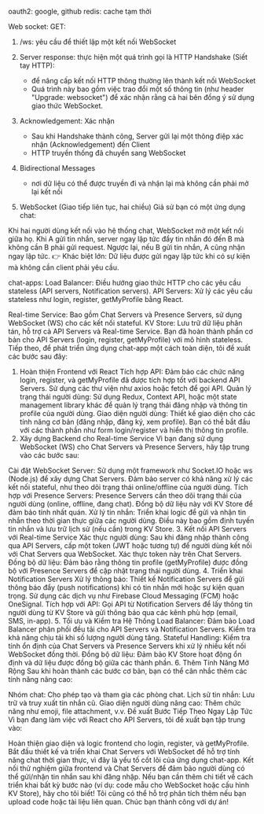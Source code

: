 oauth2: google, github
redis: cache tạm thời

Web socket: 
GET:
1. /ws: yêu cầu để thiết lập một kết nối WebSocket
2. Server response: thực hiện một quá trình gọi là HTTP Handshake (Siết tay HTTP): 
    - để nâng cấp kết nối HTTP thông thường lên thành kết nối WebSocket
    - Quá trình này bao gồm việc trao đổi một số thông tin (như header "Upgrade: websocket") để xác nhận rằng cả hai bên đồng ý sử dụng giao thức WebSocket.
3. Acknowledgement: Xác nhận
    - Sau khi Handshake thành công, Server gửi lại một thông điệp xác nhận (Acknowledgement) đến Client
    - HTTP truyền thống đã chuyển sang WebSocket
4. Bidirectional Messages
    - nơi dữ liệu có thể được truyền đi và nhận lại mà không cần phải mở lại kết nối

    
2. WebSocket (Giao tiếp liên tục, hai chiều)
Giả sử bạn có một ứng dụng chat:

Khi hai người dùng kết nối vào hệ thống chat, WebSocket mở một kết nối giữa họ.
Khi A gửi tin nhắn, server ngay lập tức đẩy tin nhắn đó đến B mà không cần B phải gửi request.
Ngược lại, nếu B gửi tin nhắn, A cũng nhận ngay lập tức.
👉 Khác biệt lớn: Dữ liệu được gửi ngay lập tức khi có sự kiện mà không cần client phải yêu cầu.

chat-apps: 
Load Balancer: Điều hướng giao thức HTTP cho các yêu cầu stateless (API servers, Notification servers).
API Servers: Xử lý các yêu cầu stateless như login, register, getMyProfile bằng React.

Real-time Service: Bao gồm Chat Servers và Presence Servers, sử dụng WebSocket (WS) cho các kết nối stateful.
KV Store: Lưu trữ dữ liệu phân tán, hỗ trợ cả API Servers và Real-time Service.
Bạn đã hoàn thành phần cơ bản cho API Servers (login, register, getMyProfile) với mô hình stateless. Tiếp theo, để phát triển ứng dụng chat-app một cách toàn diện, tôi đề xuất các bước sau đây:

1. Hoàn thiện Frontend với React
Tích hợp API: Đảm bảo các chức năng login, register, và getMyProfile đã được tích hợp tốt với backend API Servers. Sử dụng các thư viện như axios hoặc fetch để gọi API.
Quản lý trạng thái người dùng: Sử dụng Redux, Context API, hoặc một state management library khác để quản lý trạng thái đăng nhập và thông tin profile của người dùng.
Giao diện người dùng: Thiết kế giao diện cho các tính năng cơ bản (đăng nhập, đăng ký, xem profile). Bạn có thể bắt đầu với các thành phần như form login/register và hiển thị thông tin profile.
2. Xây dựng Backend cho Real-time Service
Vì bạn đang sử dụng WebSocket (WS) cho Chat Servers và Presence Servers, hãy tập trung vào các bước sau:

Cài đặt WebSocket Server: Sử dụng một framework như Socket.IO hoặc ws (Node.js) để xây dựng Chat Servers. Đảm bảo server có khả năng xử lý các kết nối stateful, như theo dõi trạng thái online/offline của người dùng.
Tích hợp với Presence Servers: Presence Servers cần theo dõi trạng thái của người dùng (online, offline, đang chat). Đồng bộ dữ liệu này với KV Store để đảm bảo tính nhất quán.
Xử lý tin nhắn: Triển khai logic để gửi và nhận tin nhắn theo thời gian thực giữa các người dùng. Điều này bao gồm định tuyến tin nhắn và lưu trữ lịch sử (nếu cần) trong KV Store.
3. Kết nối API Servers với Real-time Service
Xác thực người dùng: Sau khi đăng nhập thành công qua API Servers, cấp một token (JWT hoặc tương tự) để người dùng kết nối với Chat Servers qua WebSocket. Xác thực token này trên Chat Servers.
Đồng bộ dữ liệu: Đảm bảo rằng thông tin profile (getMyProfile) được đồng bộ với Presence Servers để cập nhật trạng thái người dùng.
4. Triển khai Notification Servers
Xử lý thông báo: Thiết kế Notification Servers để gửi thông báo đẩy (push notifications) khi có tin nhắn mới hoặc sự kiện quan trọng. Sử dụng các dịch vụ như Firebase Cloud Messaging (FCM) hoặc OneSignal.
Tích hợp với API: Gọi API từ Notification Servers để lấy thông tin người dùng từ KV Store và gửi thông báo qua các kênh phù hợp (email, SMS, in-app).
5. Tối ưu và Kiểm tra Hệ Thống
Load Balancer: Đảm bảo Load Balancer phân phối đều tải cho API Servers và Notification Servers. Kiểm tra khả năng chịu tải khi số lượng người dùng tăng.
Stateful Handling: Kiểm tra tính ổn định của Chat Servers và Presence Servers khi xử lý nhiều kết nối WebSocket đồng thời.
Đồng bộ dữ liệu: Đảm bảo KV Store hoạt động ổn định và dữ liệu được đồng bộ giữa các thành phần.
6. Thêm Tính Năng Mở Rộng
Sau khi hoàn thành các bước cơ bản, bạn có thể cân nhắc thêm các tính năng nâng cao:

Nhóm chat: Cho phép tạo và tham gia các phòng chat.
Lịch sử tin nhắn: Lưu trữ và truy xuất tin nhắn cũ.
Giao diện người dùng nâng cao: Thêm chức năng như emoji, file attachment, v.v.
Đề xuất Bước Tiếp Theo Ngay Lập Tức
Vì bạn đang làm việc với React cho API Servers, tôi đề xuất bạn tập trung vào:

Hoàn thiện giao diện và logic frontend cho login, register, và getMyProfile.
Bắt đầu thiết kế và triển khai Chat Servers với WebSocket để hỗ trợ tính năng chat thời gian thực, vì đây là yếu tố cốt lõi của ứng dụng chat-app.
Kết nối thử nghiệm giữa frontend và Chat Servers để đảm bảo người dùng có thể gửi/nhận tin nhắn sau khi đăng nhập.
Nếu bạn cần thêm chi tiết về cách triển khai bất kỳ bước nào (ví dụ: code mẫu cho WebSocket hoặc cấu hình KV Store), hãy cho tôi biết! Tôi cũng có thể hỗ trợ phân tích thêm nếu bạn upload code hoặc tài liệu liên quan. Chúc bạn thành công với dự án!